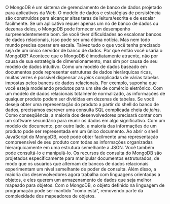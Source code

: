 O MongoDB é um sistema de gerenciamento de banco de dados projetado para aplicativos da Web. O modelo de dados e estratégias de persistência são construídos para alcançar altas taras de leitura/escrita e de escalar facilmente. Se um aplicativo requer apenas um nó de banco de dados ou dezenas deles, o MongoDB pode fornecer um desempenho surpreendentemente bom. Se você tiver dificuldades ao escalonar bancos de dados relacionais, isso pode ser uma ótima notícia. Mas nem todo mundo precisa operar em escala. Talvez tudo o que você tenha precisado seja de um único servidor de banco de dados. Por que então você usaria o MongoDB? Acontece que o MongoDB é imediatamente atraente, não por causa de sua estratégia de dimensionamento, mas sim por causa de seu modelo de dados intuitivo. Como um modelo de dados baseado em documentos pode representar estruturas de dados hierárquicas ricas, muitas vezes é possível dispensar as *joins* complicadas de várias tabelas impostas pelos bancos de dados relacionais. Por exemplo, suponha que você esteja modelando produtos para um site de comércio eletrônico. Com um modelo de dados relacionais totalmente normalizado, as informações de qualquer produto podem ser divididas em dezenas de tabelas. Se você deseja obter uma representação do produto a partir do shell do banco de dados, precisamos escrever uma consulta SQL complicada cheia de *joins*. Como conseqüência, a maioria dos desenvolvedores precisará contar com um software secundário para reunir os dados em algo significativo. Com um modelo de documento, por outro lado, a maioria das informações de um produto pode ser representada em um único documento. Ao abrir o shell JavaScript do MongoDB, você pode obter facilmente uma representação compreensível de seu produto com todas as informações organizadas hierarquicamente em uma estrutura semelhante a JSON. Você também pode consultá-lo e manipulá-lo. Os recursos de consulta do MongoDB são projetados especificamente para manipular documentos estruturados, de modo que os usuários que alternam de bancos de dados relacionais experimentam um nível semelhante de poder de consulta. Além disso, a maioria dos desenvolvedores agora trabalha com linguagens orientadas a objetos, e eles querem um armazenamento de dados que seja melhor mapeado para objetos. Com o MongoDB, o objeto definido na linguagem de programação pode ser mantido "como está", removendo parte da complexidade dos mapeadores de objetos.
